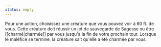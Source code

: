 ```yaml
---
status: empty
---
```

Pour une action, choisissez une créature que vous pouvez voir à 60 ft. de vous. Cette créature doit réussir un jet de sauvegarde de Sagesse ou être [[charmé|charmée]] par vous jusqu'à la fin de votre prochain tour. Lorsque le maléfice se termine, la créature sait qu'elle a été charmée par vous.
